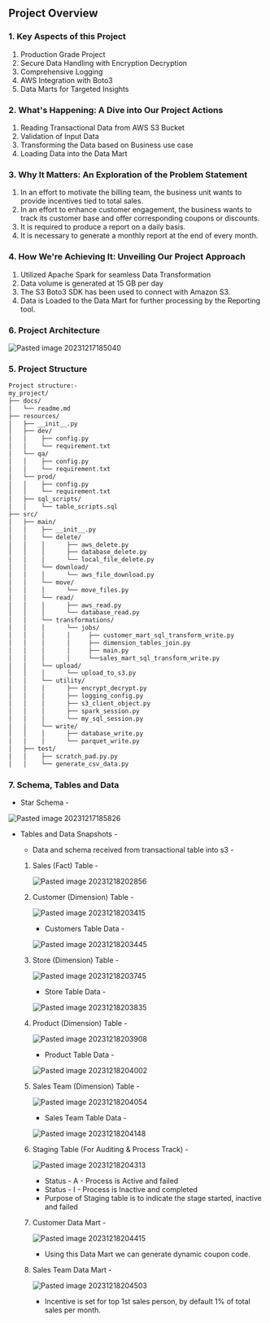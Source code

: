 ## Project Overview

### 1. Key Aspects of this Project
1. Production Grade Project
2. Secure Data Handling with Encryption Decryption
3. Comprehensive Logging
4. AWS Integration with Boto3
5. Data Marts for Targeted Insights

### 2. What's Happening: A Dive into Our Project Actions
1. Reading Transactional Data from AWS S3 Bucket
2. Validation of Input Data
3. Transforming the Data based on Business use case
4. Loading Data into the Data Mart

### 3. Why It Matters: An Exploration of the Problem Statement
1. In an effort to motivate the billing team, the business unit wants to provide incentives tied to total sales.
2. In an effort to enhance customer engagement, the business wants to track its customer base and offer corresponding coupons or discounts.
3. It is required to produce a report on a daily basis.
4. It is necessary to generate a monthly report at the end of every month.

### 4. How We're Achieving It: Unveiling Our Project Approach
1. Utilized Apache Spark for seamless Data Transformation
2. Data volume is generated at 15 GB per day
3. The S3 Boto3 SDK has been used to connect with Amazon S3.
4. Data is Loaded to the Data Mart for further processing by the Reporting tool.

### 6. Project Architecture
  
![Pasted image 20231217185040](https://github.com/GaneshHonrao/DE-Project-ETL-Data-Pipeline-for-Retail-Industry/assets/144705832/a197ad7d-19b8-4498-9129-344b94ff1741)

### 5. Project Structure
```md
Project structure:-
my_project/
├── docs/
│   └── readme.md
├── resources/
│   ├── __init__.py
│   ├── dev/
│   │    ├── config.py
│   │    └── requirement.txt
│   └── qa/
│   │    ├── config.py
│   │    └── requirement.txt
│   └── prod/
│   │    ├── config.py
│   │    └── requirement.txt
│   ├── sql_scripts/
│   │    └── table_scripts.sql
├── src/
│   ├── main/
│   │    ├── __init__.py
│   │    └── delete/
│   │    │      ├── aws_delete.py
│   │    │      ├── database_delete.py
│   │    │      └── local_file_delete.py
│   │    └── download/
│   │    │      └── aws_file_download.py
│   │    └── move/
│   │    │      └── move_files.py
│   │    └── read/
│   │    │      ├── aws_read.py
│   │    │      └── database_read.py
│   │    └── transformations/
│   │    │      └── jobs/
│   │    │      │     ├── customer_mart_sql_transform_write.py
│   │    │      │     ├── dimension_tables_join.py
│   │    │      │     ├── main.py
│   │    │      │     └──sales_mart_sql_transform_write.py
│   │    └── upload/
│   │    │      └── upload_to_s3.py
│   │    └── utility/
│   │    │      ├── encrypt_decrypt.py
│   │    │      ├── logging_config.py
│   │    │      ├── s3_client_object.py
│   │    │      ├── spark_session.py
│   │    │      └── my_sql_session.py
│   │    └── write/
│   │    │      ├── database_write.py
│   │    │      └── parquet_write.py
│   ├── test/
│   │    ├── scratch_pad.py.py
│   │    └── generate_csv_data.py
```

### 7. Schema, Tables and Data
- Star Schema -
  
![Pasted image 20231217185826](https://github.com/GaneshHonrao/DE-Project-ETL-Data-Pipeline-for-Retail-Industry/assets/144705832/11d6afab-6211-4ae0-b86e-eb57656ab933)

- Tables and Data Snapshots -
	- Data and schema received from transactional table into s3 -

   1. Sales (Fact) Table -
	  		
	  ![Pasted image 20231218202856](https://github.com/GaneshHonrao/DE-Project-ETL-Data-Pipeline-for-Retail-Industry/assets/144705832/b8a0d5e7-73fd-4354-8994-de34289a6ec1)
			

  2. Customer (Dimension) Table -		
	  
	  ![Pasted image 20231218203415](https://github.com/GaneshHonrao/DE-Project-ETL-Data-Pipeline-for-Retail-Industry/assets/144705832/d35b1e18-c67e-4afc-b42a-3aac845cd2ff)
	
		- Customers Table Data -		
	  
	  ![Pasted image 20231218203445](https://github.com/GaneshHonrao/DE-Project-ETL-Data-Pipeline-for-Retail-Industry/assets/144705832/0a7031bc-64c8-4a5e-98e6-edd292e2a834)
			
		
  3. Store (Dimension) Table -		
	  
	  ![Pasted image 20231218203745](https://github.com/GaneshHonrao/DE-Project-ETL-Data-Pipeline-for-Retail-Industry/assets/144705832/71761c4b-50b0-43bb-923c-ebdab8817803)
	
		- Store Table Data -		
	  
	  ![Pasted image 20231218203835](https://github.com/GaneshHonrao/DE-Project-ETL-Data-Pipeline-for-Retail-Industry/assets/144705832/c3de9f36-bd9a-4cd6-8127-8ac4bde5700a)
			
		
  4. Product (Dimension) Table -		
	  
	  ![Pasted image 20231218203908](https://github.com/GaneshHonrao/DE-Project-ETL-Data-Pipeline-for-Retail-Industry/assets/144705832/160ce636-b3d4-4ff9-9dbd-d218fd9a67bf)
	
		- Product Table Data -		
	  
	  ![Pasted image 20231218204002](https://github.com/GaneshHonrao/DE-Project-ETL-Data-Pipeline-for-Retail-Industry/assets/144705832/44347469-11bb-41ab-96f3-5a46c3b03964)
			
		
  5. Sales Team (Dimension) Table -		
	  
	  ![Pasted image 20231218204054](https://github.com/GaneshHonrao/DE-Project-ETL-Data-Pipeline-for-Retail-Industry/assets/144705832/7fe31486-9ae8-4b6e-b839-b3e74f5d0d69)
	
		- Sales Team Table Data -		
	  
	  ![Pasted image 20231218204148](https://github.com/GaneshHonrao/DE-Project-ETL-Data-Pipeline-for-Retail-Industry/assets/144705832/538163c5-ae80-453e-8748-269a73a984f5)
			

   6. Staging Table (For Auditing & Process Track) -		
	  
	  ![Pasted image 20231218204313](https://github.com/GaneshHonrao/DE-Project-ETL-Data-Pipeline-for-Retail-Industry/assets/144705832/efcf49d0-9a9e-47a1-ab68-79179035a4b8)
	
		- Status - A - Process is Active and failed
		- Status - I - Process is Inactive and completed
		- Purpose of Staging table is to indicate the stage started, inactive and failed
			
		
  7. Customer Data Mart -
	  
	  ![Pasted image 20231218204415](https://github.com/GaneshHonrao/DE-Project-ETL-Data-Pipeline-for-Retail-Industry/assets/144705832/0ad2171b-759e-4544-9615-2af4296b38c0)
	
		- Using this Data Mart we can generate dynamic coupon code.

 
		
  8. Sales Team Data Mart -		
	  
	  ![Pasted image 20231218204503](https://github.com/GaneshHonrao/DE-Project-ETL-Data-Pipeline-for-Retail-Industry/assets/144705832/3808c80b-1d8d-4268-bf77-80e61401f5ec)
		- Incentive is set for top 1st sales person, by default 1% of total sales per month.

